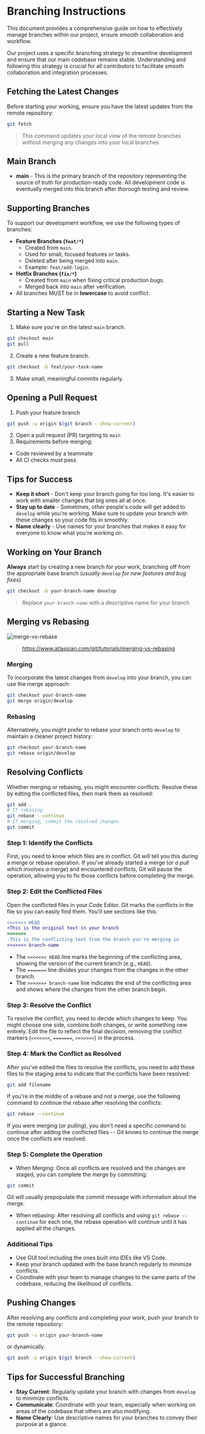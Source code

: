 # Branching Instructions

This document provides a comprehensive guide on how to effectively manage branches within our project, ensure smooth collaboration and workflow.

Our project uses a specific branching strategy to streamline development and ensure that our main codebase remains stable. Understanding and following this strategy is crucial for all contributors to facilitate smooth collaboration and integration processes.

## Fetching the Latest Changes

Before starting your working, ensure you have the latest updates from the remote repository:

```sh
git fetch
```

> This command updates your local view of the remote branches without merging any changes into your local branches

## Main Branch

- **main** - This is the primary branch of the repository representing the source of truth for production-ready code. All development code is eventually merged into this branch after thorough testing and review.

## Supporting Branches

To support our development workflow, we use the following types of branches:

- **Feature Branches (`feat/*`)**
  - Created from `main`.
  - Used for small, focused features or tasks.
  - Deleted after being merged into `main`.
  - Example: `feat/add-login`.
- **Hotfix Branches (`fix/*`)**
  - Created from `main` when fixing critical production bugs.
  - Merged back into `main` after verification.
- All branches MUST be in **lowercase** to avoid conflict.

## Starting a New Task

1. Make sure you're on the latest `main` branch.

```sh
git checkout main
git pull
```

2. Create a new feature branch.

```sh
git checkout -b feat/your-task-name
```

3. Make small, meaningful commits regularly.

## Opening a Pull Request

1. Push your feature branch

```sh
git push -u origin $(git branch --show-current)
```

2. Open a pull request (PR) targeting to `main`
3. Requirements before merging:

- Code reviewed by a teammate
- All CI checks must pass

## Tips for Success

- **Keep it short** - Don't keep your branch going for too long. It's easier to work with smaller changes that big ones all at once.
- **Stay up to date** - Sometimes, other people's code will get added to `develop` while you're working. Make sure to update your branch with these changes so your code fits in smoothly.
- **Name clearly** - Use names for your branches that makes it easy for everyone to know what you're working on.

## Working on Your Branch

**Always** start by creating a new branch for your work, branching off from the appropriate base branch (_usually `develop` for new features and bug fixes_)

```sh
git checkout -b your-branch-name develop
```

> Replace `your-branch-name` with a descriptive name for your branch

## Merging vs Rebasing

![merge-vs-rebase](https://wac-cdn.atlassian.com/dam/jcr:1896adb1-5d49-419a-9b50-3a36adac186c/09.svg?cdnVersion=1427)

> https://www.atlassian.com/git/tutorials/merging-vs-rebasing

### Merging

To incorporate the latest changes from `develop` into your branch, you can use the merge approach:

```sh
git checkout your-branch-name
git merge origin/develop
```

### Rebasing

Alternatively, you might prefer to rebase your branch onto `develop` to maintain a cleaner project history:

```sh
git checkout your-branch-name
git rebase origin/develop
```

## Resolving Conflicts

Whether merging or rebasing, you might encounter conflicts. Resolve these by edting the conflicted files, then mark them as resolved:

```sh
git add .
# If rebasing
git rebase --continue
# If merging, commit the resolved changes
git commit
```

### Step 1: Identify the Conflicts

First, you need to know which files are in conflict. Git will tell you this during a merge or rebase operation. If you've already started a merge (_or a pull which involves a merge_) and encountered conflicts, Git will pause the operation, allowing you to fix those conflicts before completing the merge.

### Step 2: Edit the Conflicted Files

Open the conflicted files in your Code Editor. Git marks the conflicts in the file so you can easily find them. You'll see sections like this:

```diff
<<<<<<< HEAD
+This is the original text in your branch
=======
-This is the conflicting text from the branch you're merging in
>>>>>>> branch-name
```

- The `<<<<<<< HEAD` line marks the beginning of the conflicting area, showing the version of the current branch (e.g., `HEAD`).
- The `=======` line divides your changes from the changes in the other branch.
- The `>>>>>>> branch-name` line indicates the end of the conflicting area and shows where the changes from the other branch begin.

### Step 3: Resolve the Conflict

To resolve the conflict, you need to decide which changes to keep. You might choose one side, combine both changes, or write something new entirely. Edit the file to reflect the final decision, removing the conflict markers (`<<<<<<<`, `=======`, `>>>>>>>`) in the process.

### Step 4: Mark the Conflict as Resolved

After you've edited the files to resolve the conflicts, you need to add these files to the staging area to indicate that the conflicts have been resolved:

```sh
git add filename
```

If you're in the middle of a rebase and not a merge, use the following command to continue the rebase after resolving the conflicts:

```sh
git rebase --continue
```

If you were merging (_or pulling_), you don't need a specific command to continue after adding the conflicted files -- Git knows to continue the merge once the conflicts are resolved.

### Step 5: Complete the Operation

- When Merging: Once all conflicts are resolved and the changes are staged, you can complete the merge by committing:

```sh
git commit
```

Git will usually prepopulate the commit message with information about the merge.

- When rebasing: After resolving all conflicts and using `git rebase --continue` for each one, the rebase operation will continue until it has applied all the changes.

### Additional Tips

- Use GUI tool including the ones built into IDEs like VS Code.
- Keep your branch updated with the base branch regularly to minimize conflicts.
- Coordinate with your team to manage changes to the same parts of the codebase, reducing the likelihood of conflicts.

## Pushing Changes

After resolving any conflicts and completing your work, push your branch to the remote repository:

```sh
git push -u origin your-branch-name
```

or dynamically

```sh
git push -u origin $(git branch --show-current)
```

## Tips for Successful Branching

- **Stay Current**: Regularly update your branch with changes from `develop` to minimize conflicts.
- **Communicate**: Coordinate with your team, especially when working on areas of the codebase that others are also modifying.
- **Name Clearly**: Use descriptive names for your branches to convey their purpose at a glance.

